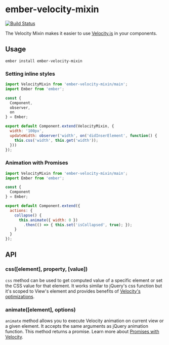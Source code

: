 ember-velocity-mixin
======================

[![Build Status](https://travis-ci.org/embersherpa/ember-velocity-mixin.svg)](https://travis-ci.org/embersherpa/ember-velocity-mixin)

The Velocity Mixin makes it easier to use [Velocity.js](http://julian.com/research/velocity/) in your components.

## Usage

`ember install ember-velocity-mixin`

### Setting inline styles

```js
import VelocityMixin from 'ember-velocity-mixin/main';
import Ember from 'ember';

const {
  Component,
  observer,
  on
} = Ember;

export default Component.extend(VelocityMixin, {
  width: '100px',
  updateWidth: observer('width', on('didInserElement', function() {
    this.css('width', this.get('width'));
  }))
});
```

### Animation with Promises

```js
import VelocityMixin from 'ember-velocity-mixin/main';
import Ember from 'ember';

const {
  Component
} = Ember;

export default Component.extend({
  actions: {
    collapse() {
      this.animate({ width: 0 })
        .then(() => { this.set('isCollapsed', true); });
    }
  }
});
```

## API

### css([element], property, [value])

```css``` method can be used to get computed value of a specific element or set the CSS value for that element. It works
similar to jQuery's css function but it's scoped to View's element and provides benefits of [Velocity's optimizations](https://github.com/julianshapiro/velocity/blob/master/velocity.js#L1587).

### animate([element], options)

```animate``` method allows you to execute Velocity animation on current view or a given element. It accepts the same arguments as jQuery animation function. 
This method returns a promise. Learn more about [Promises with Velocity](http://julian.com/research/velocity/#promises). 
